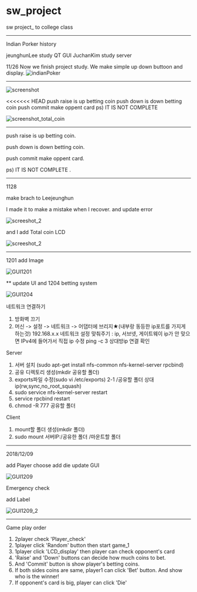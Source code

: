 # sw_project
sw project_ to college class

************************************************************


Indian Porker history

jeunghunLee study QT GUI
JuchanKim   study server 

11/26
Now we finish project study. 
We make simple up down buttoon and display.
![indianPoker](./IMG/indianPoker.jpg)

*************************************************************


![screenshot](./IMG/1127_GUI.PNG)

<<<<<<< HEAD
push raise is up betting coin
push down is down betting coin
push commit make oppent card
ps) IT IS NOT COMPLETE 


![screenshot_total_coin](./IMG/GUI_upload_totalcoin.PNG)


************************************************************

push raise is up betting coin.

push down is down betting coin.

push commit make oppent card.

ps) IT IS NOT COMPLETE .


***********************************************************
1128

make brach to Leejeunghun


I made it to make a mistake when I recover.
and update error 


![screeshot_2](./IMG/GUI_image_error_betting.PNG)


and I add Total coin LCD


![screeshot_2](./IMG/GUI_upload_totalcoin.PNG)

*************

1201 add Image 

![GUI1201](./IMG/1201_GUI.PNG)


**
update UI and 1204 betting system


![GUI1204](./IMG/1204_GUI.PNG)

네트워크 연결하기
1. 방화벽 끄기
2. 머신 -> 설정 -> 네트워크 -> 어댑터에 브리지★(내부랑 동등한 ip포트를 가지게 하는것) 192.168.x.x
네트워크 설정 맞춰주기 : ip, 서브넷, 게이트웨이 
ip가 안 맞으면 IPv4에 들어가서 직접 ip 수정
ping -c 3 상대방ip 연결 확인

Server
1. 서버 설치 (sudo apt-get install nfs-common nfs-kernel-server rpcbind)
2. 공유 디렉토리 생성(mkdir 공유할 폴더) 
2. exports파일 수정(sudo vi /etc/exports)
 2-1 /공유할 폴더 상대ip(rw,sync,no_root_squash)
3. sudo service nfs-kernel-server restart
4. service rpcbind restart
5. chmod -R 777 공유할 폴더

Client 
1. mount할 폴더 생성(mkdir 폴더)
2. sudo mount 서버IP:/공유한 폴더 /마운트할 폴더


****************

2018/12/09

add Player choose 
add die
update GUI

![GUI1209](./IMG/Final_GUI.PNG)



Emergency check

add Label 

![GUI1209_2](./IMG/Final_Final_GUI.PNG)

 *****************
 Game play order
 1. 2player check 'Player_check'
 2. 1player click 'Random' button then start game_1
 3. 1player click 'LCD_display' then player can check opponent's card
 4. 'Raise' and 'Down' buttons can decide how much coins to bet.
 5. And 'Commit' button is show player's betting coins.
 6. If both sides coins are same, player1 can click 'Bet' button. And show who is the winner!
 7. If opponent's card is big, player can click 'Die'
 
